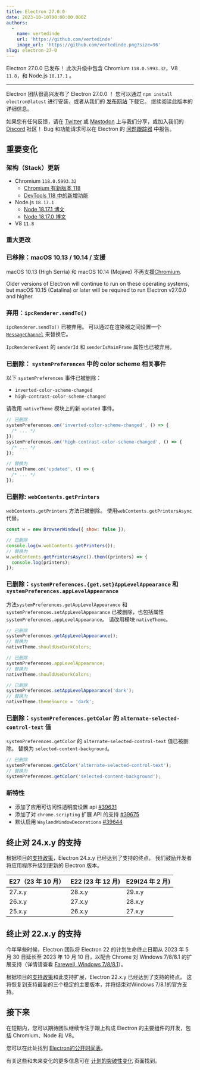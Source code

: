 ```yaml
---
title: Electron 27.0.0
date: 2023-10-10T00:00:00.000Z
authors:
  - 
    name: vertedinde
    url: 'https://github.com/vertedinde'
    image_url: 'https://github.com/vertedinde.png?size=96'
slug: electron-27-0
---
```


Electron 27.0.0 已发布！ 此次升级中包含 Chromium `118.0.5993.32`，V8 `11.8`，和 Node.js `18.17.1` 。

---

Electron 团队很高兴发布了 Electron 27.0.0 ！ 您可以通过 `npm install electron@latest` 进行安装，或者从我们的 [发布网站](https://releases.electronjs.org/releases/stable) 下载它。 继续阅读此版本的详细信息。

如果您有任何反馈，请在 [Twitter](https://twitter.com/electronjs) 或 [Mastodon](https://social.lfx.dev/@electronjs) 上与我们分享，或加入我们的 [Discord](https://discord.com/invite/electronjs) 社区！ Bug 和功能请求可以在 Electron 的 [问题跟踪器](https://github.com/electron/electron/issues) 中报告。

## 重要变化

### 架构（Stack）更新

- Chromium `118.0.5993.32`
  - [Chromium 有新版本 118](https://developer.chrome.com/blog/new-in-chrome-118/)
  - [DevTools 118 中的新增功能](https://developer.chrome.com/blog/new-in-devtools-118/)
- Node.js `18.17.1`
  - [Node 18.17.1 博文](https://nodejs.org/en/blog/release/v18.17.1/)
  - [Node 18.17.0 博文](https://nodejs.org/en/blog/release/v18.17.0/)
- V8 `11.8`

### 重大更改

### 已移除：macOS 10.13 / 10.14 / 支援

macOS 10.13 (High Serria) 和 macOS 10.14 (Mojave) 不再支援[Chromium](https://chromium-review.googlesource.com/c/chromium/src/+/4629466).

Older versions of Electron will continue to run on these operating systems, but macOS 10.15 (Catalina) or later will be required to run Electron v27.0.0 and higher.

### 弃用：`ipcRenderer.sendTo()`

`ipcRenderer.sendTo()` 已被弃用。 可以通过在渲染器之间设置一个 [`MessageChannel`](https://www.electronjs.org/docs/latest/tutorial/message-ports#setting-up-a-messagechannel-between-two-renderers) 来替换它。

`IpcRendererEvent` 的 `senderId` 和 `senderIsMainFrame` 属性也已被弃用。

### 已删除： `systemPreferences` 中的 color scheme 相关事件

以下 `systemPreferences` 事件已被删除：

- `inverted-color-scheme-changed`
- `high-contrast-color-scheme-changed`

请改用 `nativeTheme` 模块上的新 `updated` 事件。

```js
// 已删除
systemPreferences.on('inverted-color-scheme-changed', () => {
  /* ... */
});
systemPreferences.on('high-contrast-color-scheme-changed', () => {
  /* ... */
});

// 替换为
nativeTheme.on('updated', () => {
  /* ... */
});
```

### 已删除: `webContents.getPrinters`

`webContents.getPrinters` 方法已被删除。 使用`webContents.getPrintersAsync`代替。

```js
const w = new BrowserWindow({ show: false });

// 已删除
console.log(w.webContents.getPrinters());
// 替换为
w.webContents.getPrintersAsync().then((printers) => {
  console.log(printers);
});
```

### 已删除：`systemPreferences.{get,set}AppLevelAppearance` 和 `systemPreferences.appLevelAppearance`

方法`systemPreferences.getAppLevelAppearance` 和 `systemPreferences.setAppLevelAppearance` 已被删除，也包括属性 `systemPreferences.appLevelAppearance`。 请改用模块 `nativeTheme`。

```js
// 已删除
systemPreferences.getAppLevelAppearance();
// 替换为
nativeTheme.shouldUseDarkColors;

// 已删除
systemPreferences.appLevelAppearance;
// 替换为
nativeTheme.shouldUseDarkColors;

// 已删除
systemPreferences.setAppLevelAppearance('dark');
// 替换为
nativeTheme.themeSource = 'dark';
```

### 已删除：`systemPreferences.getColor` 的 `alternate-selected-control-text` 值

`systemPreferences.getColor` 的 `alternate-selected-control-text` 值已被删除。 替换为 `selected-content-background`。

```js
// 已删除
systemPreferences.getColor('alternate-selected-control-text');
// 替换为
systemPreferences.getColor('selected-content-background');
```

### 新特性

- 添加了应用可访问性透明度设置 api [#39631](https://github.com/electron/electron/pull/39631)
- 添加了对 `chrome.scripting` 扩展 API 的支持 [#39675](https://github.com/electron/electron/pull/39675)
- 默认启用 `WaylandWindowDecorations` [#39644](https://github.com/electron/electron/pull/39644)

## 终止对 24.x.y 的支持

根据项目的[支持政策](https://www.electronjs.org/docs/latest/tutorial/electron-timelines#version-support-policy)，Electron 24.x.y 已经达到了支持的终点。 我们鼓励开发者将应用程序升级到更新的 Electron 版本。

| E27（23 年 10 月） | E22 (23 年 12 月) | E29(24 年 2 月) |
| -------------- | --------------- | ------------- |
| 27.x.y         | 28.x.y          | 29.x.y        |
| 26.x.y         | 27.x.y          | 28.x.y        |
| 25.x.y         | 26.x.y          | 27.x.y        |

## 终止对 22.x.y 的支持

今年早些时候，Electron 团队将 Electron 22 的计划生命终止日期从 2023 年 5 月 30 日延长至 2023 年 10 月 10 日，以配合 Chrome 对 Windows 7/8/8.1 的扩展支持（详情请查看 [Farewell, Windows 7/8/8.1](https://www.electronjs.org/blog/windows-7-to-8-1-deprecation-notice)）。

根据项目的[支持政策](https://www.electronjs.org/docs/latest/tutorial/electron-timelines#version-support-policy)和此支持扩展，Electron 22.x.y 已经达到了支持的终点。 这将恢复到支持最新的三个稳定的主要版本，并将结束对Windows 7/8.1的官方支持。

## 接下来

在短期内，您可以期待团队继续专注于跟上构成 Electron 的主要组件的开发，包括 Chromium、Node 和 V8。

您可以在此处找到 [Electron的公开时间表](https://www.electronjs.org/docs/latest/tutorial/electron-timelines)。

有关这些和未来变化的更多信息可在 [计划的突破性变化](https://github.com/electron/electron/blob/main/docs/breaking-changes.md) 页面找到。
